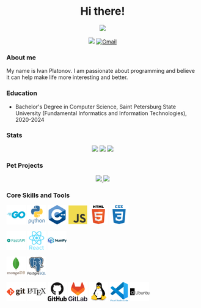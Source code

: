 <h1 align="center">Hi there!</h1>
<div align="center"> 
  <img src="https://media.giphy.com/media/G3Hu8RMcnHZA2JK6x1/giphy.gif" width="300px"/>
  <div id="social-budges">
    <p>
      <a href="http://t.me/eevangelion"><img src="https://img.shields.io/badge/-Telegram-blue?logo=Telegram&style=for-the-badge"/></a>
      <a href="mailto:platonov.ivan347@gmail.com"><img src="https://img.shields.io/badge/-Gmail-red?logo=Gmail&style=for-the-badge&logoColor=white" alt="Gmail"/></a></br>
    <p>
  </div>  
</div>

### About me
My name is Ivan Platonov. I am passionate about programming and believe it can help make life more interesting and better.

### Education

-  Bachelor's Degree in Computer Science, Saint Petersburg State University (Fundamental Informatics and Information Technologies), 2020-2024 
### Stats

<p  align="center">
  <img src="https://github-readme-stats.vercel.app/api?username=Sakagam1&show_icons=true&hide_border=true&theme=light">
  <img src="http://github-readme-streak-stats.herokuapp.com?user=Sakagam1&theme=light&date_format=M%20j%5B%2C%20Y%5D)&hide_border=true"/>
  <img src="https://github-readme-stats.vercel.app/api/top-langs/?username=Sakagam1&layout=compact&hide_border=true&theme=light"/>
</p>

### Pet Projects
<p align="center">
  <a href="https://github.com/Sakagam1/parallel-golang">
    <img src="https://github-readme-stats.vercel.app/api/pin/?username=Sakagam1&repo=parallel-golang&hide_border=true&theme=light"/>
  </a>
  <a href="https://github.com/Sakagam1/Tetris">
    <img src="https://github-readme-stats.vercel.app/api/pin/?username=Sakagam1&repo=Tetris&hide_border=true&theme=light"/>
  </a>
</p>

### Core Skills and Tools

<p>
  <img src="https://github.com/devicons/devicon/blob/v2.15.1/icons/go/go-original-wordmark.svg" width="50px"/>
  <img src="https://github.com/devicons/devicon/blob/v2.15.1/icons/python/python-original-wordmark.svg" width="50px"/>
  <img src="https://github.com/devicons/devicon/blob/v2.15.1/icons/cplusplus/cplusplus-original.svg" width="50px"/>
  <img src="https://github.com/devicons/devicon/blob/v2.15.1/icons/javascript/javascript-original.svg" width="50px"/>
  <img src="https://github.com/devicons/devicon/blob/v2.15.1/icons/html5/html5-original-wordmark.svg" width="50px"/>
  <img src="https://github.com/devicons/devicon/blob/master/icons/css3/css3-plain-wordmark.svg" width="50px"/>
</p>

<p>
  <img src="https://github.com/devicons/devicon/blob/v2.15.1/icons/fastapi/fastapi-original-wordmark.svg" width="50px"/>
  <img src="https://github.com/devicons/devicon/blob/v2.15.1/icons/react/react-original-wordmark.svg" width="50px"/>
  <img src="https://github.com/devicons/devicon/blob/v2.15.1/icons/numpy/numpy-original-wordmark.svg" width="50px"/>
</p>

<p>
  <img src="https://github.com/devicons/devicon/blob/v2.15.1/icons/mongodb/mongodb-original-wordmark.svg" width="50px"/>
  <img src="https://github.com/devicons/devicon/blob/v2.15.1/icons/postgresql/postgresql-original-wordmark.svg" width="50px"/>
</p>

<p>
  <img src="https://github.com/devicons/devicon/blob/v2.15.1/icons/git/git-original-wordmark.svg" width="50px"/>
  <img src="https://github.com/devicons/devicon/blob/v2.15.1/icons/latex/latex-original.svg" width="50px"/>
  <img src="https://github.com/devicons/devicon/blob/v2.15.1/icons/github/github-original-wordmark.svg" width="50px"/>
  <img src="https://github.com/devicons/devicon/blob/v2.15.1/icons/gitlab/gitlab-original-wordmark.svg" width="50px"/>
  <img src="https://github.com/devicons/devicon/blob/v2.15.1/icons/linux/linux-original.svg" width="50px"/>
  <img src="https://github.com/devicons/devicon/blob/v2.15.1/icons/vscode/vscode-original-wordmark.svg" width="50px"/>
  <img src="https://github.com/devicons/devicon/blob/v2.15.1/icons/ubuntu/ubuntu-plain-wordmark.svg" width="50px"/> 
</p>

